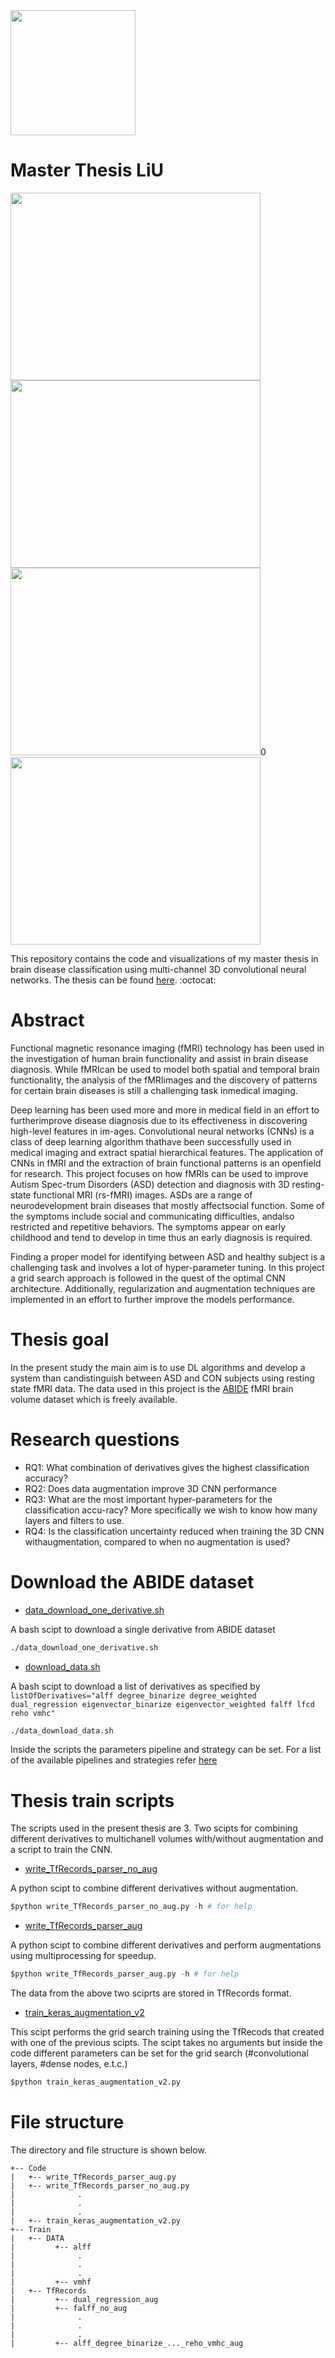 <img src="https://github.com/quartermaine/Master-Thesis/blob/main/LiU.jpeg" width="200" height="200"/>

# Master Thesis LiU 

<img src="https://github.com/quartermaine/Master-Thesis/blob/main/thesis%20images/Data/degree_binarize.png" width="400" height="300"/> <img src="https://github.com/quartermaine/Master-Thesis/blob/main/thesis%20images/Data/FMRI.jpg" width="400" height="300"/> 
<img src="https://github.com/quartermaine/Master-Thesis/blob/main/thesis%20images/Theory/NSjRyPyygz-derp.JPG" width="400" height ="300"/>0 <img src="https://github.com/quartermaine/Master-Thesis/blob/main/thesis%20images/Data/dual_regression.png" width="400" height ="300"/>


This repository contains the code and visualizations of my master thesis in brain disease classification using multi-channel 3D convolutional neural networks. The thesis can be found [here](https://www.diva-portal.org/smash/record.jsf?dswid=1015&pid=diva2%3A1538345&c=1&searchType=SIMPLE&language=en&query=andreas+christopoulos+charitos&af=%5B%5D&aq=%5B%5B%5D%5D&aq2=%5B%5B%5D%5D&aqe=%5B%5D&noOfRows=50&sortOrder=author_sort_asc&sortOrder2=title_sort_asc&onlyFullText=false&sf=all). :octocat:

# Abstract

  Functional magnetic resonance imaging (fMRI) technology has been used in the investigation of human brain functionality and assist in brain disease diagnosis. While fMRIcan be used to model both spatial and temporal brain functionality, the analysis of the fMRIimages and the discovery of patterns for certain brain diseases is still a challenging task inmedical imaging.
  
  Deep learning has been used more and more in medical field in an effort to furtherimprove disease diagnosis due to its effectiveness in discovering high-level features in im-ages. Convolutional neural networks (CNNs) is a class of deep learning algorithm thathave been successfully used in medical imaging and extract spatial hierarchical features. The application of CNNs in fMRI and the extraction of brain functional patterns is an openfield for research. This project focuses on how fMRIs can be used to improve Autism Spec-trum Disorders (ASD) detection and diagnosis with 3D resting-state functional MRI (rs-fMRI) images. ASDs are a range of neurodevelopment brain diseases that mostly affectsocial function. Some of the symptoms include social and communicating difficulties, andalso  restricted and repetitive behaviors. The symptoms appear on early childhood and tend to develop in time thus an early diagnosis is required.
  
  Finding a proper model for identifying between ASD and healthy subject is a challenging task and involves a lot of hyper-parameter tuning. In this project a grid search approach is followed in the quest of the optimal CNN architecture. Additionally, regularization and augmentation techniques are implemented in an effort to further improve the models performance.

# Thesis goal

In the present study the main aim is to use DL algorithms and develop a system than candistinguish between ASD and CON subjects using resting state fMRI data. The data used in this project is the [ABIDE](http://preprocessed-connectomes-project.org/abide/index.html) fMRI brain volume dataset which is freely available. 

# Research questions

- RQ1: What combination of derivatives gives the highest classification accuracy?  
- RQ2: Does data augmentation improve 3D CNN performance
- RQ3: What are the most important hyper-parameters for the classification accu-racy? More specifically we wish to know how many layers and filters to use.
- RQ4:  Is the classification uncertainty reduced when training the 3D CNN withaugmentation, compared to when no augmentation is used?

# Download the ABIDE dataset 

* [data_download_one_derivative.sh](https://github.com/quartermaine/Master-Thesis/blob/main/download%20data/data_download_one_derivative.sh)

A bash scipt to download a single derivative from ABIDE dataset

``` bash
./data_download_one_derivative.sh
```

* [download_data.sh](https://github.com/quartermaine/Master-Thesis/blob/main/download%20data/download_data.sh)

A bash scipt to download a list of derivatives as specified by ```listOfDerivatives="alff degree_binarize degree_weighted dual_regression eigenvector_binarize eigenvector_weighted falff lfcd reho vmhc"```

``` bash
./data_download_data.sh
```

Inside the scripts the parameters pipeline and strategy can be set. For a list of the available pipelines and strategies refer [here](https://github.com/preprocessed-connectomes-project/abide/blob/master/download_abide_preproc_guide.txt)  

# Thesis train scripts 

The scripts used in the present thesis are 3. Two scipts for combining different derivatives to multichanell volumes with/without augmentation and a script to train the CNN. 


* [write_TfRecords_parser_no_aug]()

A python scipt to combine different derivatives without augmentation.

```python
$python write_TfRecords_parser_no_aug.py -h # for help
```

* [write_TfRecords_parser_aug]()

A python scipt to combine different derivatives and perform augmentations using multiprocessing for speedup.

```python
$python write_TfRecords_parser_aug.py -h # for help
```

The data from the above two sciprts are stored in TfRecords format.

* [train_keras_augmentation_v2]()

This scipt performs the grid search training using the TfRecods that created with one of the previous scipts. The scipt takes no arguments but inside the code   different parameters can be set for the grid search (#convolutional layers, #dense nodes, e.t.c.) 

```python
$python train_keras_augmentation_v2.py 
```

# File structure 

The directory and file structure is shown below.

```
+-- Code
|   +-- write_TfRecords_parser_aug.py
|   +-- write_TfRecords_parser_no_aug.py
|              .
|              .
|              .
|   +-- train_keras_augmentation_v2.py
+-- Train
|   +-- DATA 
|         +-- alff
|              .
|              .
|              .
|         +-- vmhf
|   +-- TfRecords
|         +-- dual_regression_aug    
|         +-- falff_no_aug
|              .
|              .
|              .
|         +-- alff_degree_binarize_..._reho_vmhc_aug
```
